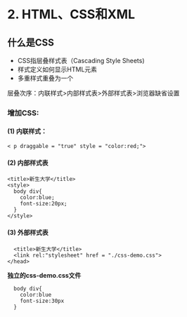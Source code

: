 # 2. HTML、CSS和XML


## 什么是CSS
- CSS指层叠样式表（Cascading Style Sheets)
- 样式定义如何显示HTML元素
- 多重样式重叠为一个

层叠次序：内联样式>内部样式表>外部样式表>浏览器缺省设置

### 增加CSS:  
#### (1) 内联样式：
```
< p draggable = "true" style = "color:red;">
```

#### (2) 内部样式表
```
<title>新生大学</title>
<style>
  body div{
    color:blue;
    font-size:20px;
  }
</style>
```
#### (3) 外部样式表
```
  <title>新生大学</title>
  <link rel:"stylesheet" href = "./css-demo.css">
</head>
```
 
**独立的css-demo.css文件**
```
  body div{
    color:blue
    font-size:30px 
  }
```
  
